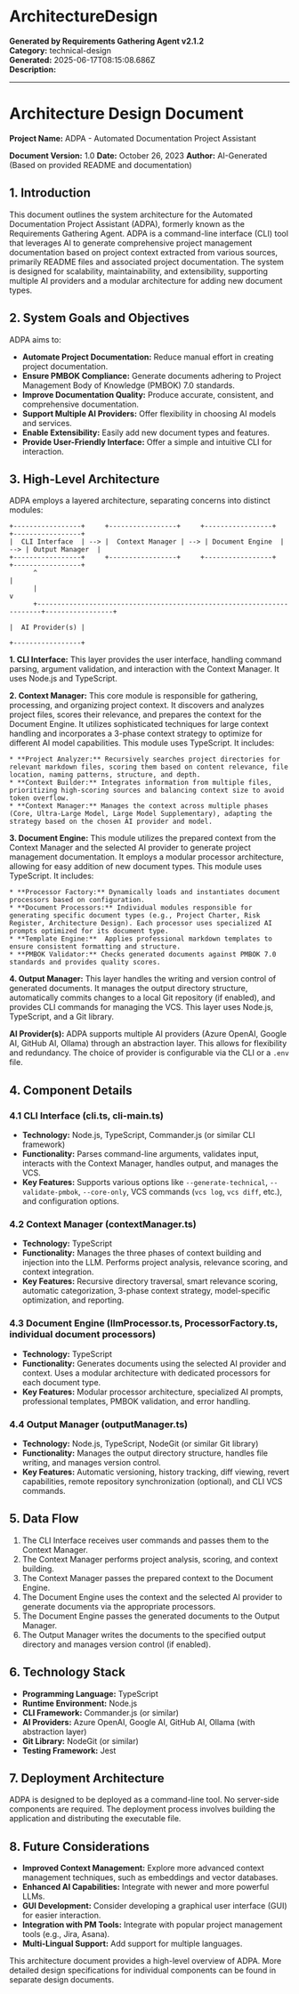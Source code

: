 # ArchitectureDesign

**Generated by Requirements Gathering Agent v2.1.2**  
**Category:** technical-design  
**Generated:** 2025-06-17T08:15:08.686Z  
**Description:** 

---

# Architecture Design Document

**Project Name:** ADPA - Automated Documentation Project Assistant

**Document Version:** 1.0
**Date:** October 26, 2023
**Author:** AI-Generated (Based on provided README and documentation)


## 1. Introduction

This document outlines the system architecture for the Automated Documentation Project Assistant (ADPA), formerly known as the Requirements Gathering Agent. ADPA is a command-line interface (CLI) tool that leverages AI to generate comprehensive project management documentation based on project context extracted from various sources, primarily README files and associated project documentation.  The system is designed for scalability, maintainability, and extensibility, supporting multiple AI providers and a modular architecture for adding new document types.

## 2. System Goals and Objectives

ADPA aims to:

* **Automate Project Documentation:** Reduce manual effort in creating project documentation.
* **Ensure PMBOK Compliance:** Generate documents adhering to Project Management Body of Knowledge (PMBOK) 7.0 standards.
* **Improve Documentation Quality:** Produce accurate, consistent, and comprehensive documentation.
* **Support Multiple AI Providers:** Offer flexibility in choosing AI models and services.
* **Enable Extensibility:** Easily add new document types and features.
* **Provide User-Friendly Interface:** Offer a simple and intuitive CLI for interaction.


## 3. High-Level Architecture

ADPA employs a layered architecture, separating concerns into distinct modules:

```
+-----------------+     +-----------------+     +-----------------+     +-----------------+
|  CLI Interface  | --> |  Context Manager | --> | Document Engine  | --> | Output Manager  |
+-----------------+     +-----------------+     +-----------------+     +-----------------+
      ^                                                                         |
      |                                                                         v
      +-----------------------------------------------------------------------+-----------------+
                                                                               |  AI Provider(s) |
                                                                               +-----------------+
```

**1. CLI Interface:** This layer provides the user interface, handling command parsing, argument validation, and interaction with the Context Manager.  It uses Node.js and TypeScript.

**2. Context Manager:** This core module is responsible for gathering, processing, and organizing project context. It discovers and analyzes project files, scores their relevance, and prepares the context for the Document Engine. It utilizes sophisticated techniques for large context handling and incorporates a 3-phase context strategy to optimize for different AI model capabilities.  This module uses TypeScript.  It includes:

    * **Project Analyzer:** Recursively searches project directories for relevant markdown files, scoring them based on content relevance, file location, naming patterns, structure, and depth.
    * **Context Builder:** Integrates information from multiple files, prioritizing high-scoring sources and balancing context size to avoid token overflow.
    * **Context Manager:** Manages the context across multiple phases (Core, Ultra-Large Model, Large Model Supplementary), adapting the strategy based on the chosen AI provider and model.

**3. Document Engine:**  This module utilizes the prepared context from the Context Manager and the selected AI provider to generate project management documentation. It employs a modular processor architecture, allowing for easy addition of new document types.  This module uses TypeScript. It includes:

    * **Processor Factory:** Dynamically loads and instantiates document processors based on configuration.
    * **Document Processors:** Individual modules responsible for generating specific document types (e.g., Project Charter, Risk Register, Architecture Design). Each processor uses specialized AI prompts optimized for its document type.
    * **Template Engine:**  Applies professional markdown templates to ensure consistent formatting and structure.
    * **PMBOK Validator:** Checks generated documents against PMBOK 7.0 standards and provides quality scores.

**4. Output Manager:** This layer handles the writing and version control of generated documents. It manages the output directory structure, automatically commits changes to a local Git repository (if enabled), and provides CLI commands for managing the VCS.  This layer uses Node.js, TypeScript, and a Git library.


**AI Provider(s):**  ADPA supports multiple AI providers (Azure OpenAI, Google AI, GitHub AI, Ollama) through an abstraction layer. This allows for flexibility and redundancy.  The choice of provider is configurable via the CLI or a `.env` file.


## 4. Component Details

### 4.1 CLI Interface (cli.ts, cli-main.ts)

* **Technology:** Node.js, TypeScript, Commander.js (or similar CLI framework)
* **Functionality:** Parses command-line arguments, validates input, interacts with the Context Manager, handles output, and manages the VCS.
* **Key Features:**  Supports various options like `--generate-technical`, `--validate-pmbok`, `--core-only`,  VCS commands (`vcs log`, `vcs diff`, etc.), and configuration options.

### 4.2 Context Manager (contextManager.ts)

* **Technology:** TypeScript
* **Functionality:**  Manages the three phases of context building and injection into the LLM.  Performs project analysis, relevance scoring, and context integration.
* **Key Features:**  Recursive directory traversal, smart relevance scoring, automatic categorization, 3-phase context strategy, model-specific optimization, and reporting.

### 4.3 Document Engine (llmProcessor.ts, ProcessorFactory.ts, individual document processors)

* **Technology:** TypeScript
* **Functionality:**  Generates documents using the selected AI provider and context.  Uses a modular architecture with dedicated processors for each document type.
* **Key Features:**  Modular processor architecture, specialized AI prompts, professional templates, PMBOK validation, and error handling.

### 4.4 Output Manager (outputManager.ts)

* **Technology:** Node.js, TypeScript, NodeGit (or similar Git library)
* **Functionality:** Manages the output directory structure, handles file writing, and manages version control.
* **Key Features:**  Automatic versioning, history tracking, diff viewing, revert capabilities, remote repository synchronization (optional), and CLI VCS commands.


## 5. Data Flow

1. The CLI Interface receives user commands and passes them to the Context Manager.
2. The Context Manager performs project analysis, scoring, and context building.
3. The Context Manager passes the prepared context to the Document Engine.
4. The Document Engine uses the context and the selected AI provider to generate documents via the appropriate processors.
5. The Document Engine passes the generated documents to the Output Manager.
6. The Output Manager writes the documents to the specified output directory and manages version control (if enabled).


## 6. Technology Stack

* **Programming Language:** TypeScript
* **Runtime Environment:** Node.js
* **CLI Framework:** Commander.js (or similar)
* **AI Providers:** Azure OpenAI, Google AI, GitHub AI, Ollama (with abstraction layer)
* **Git Library:** NodeGit (or similar)
* **Testing Framework:** Jest


## 7. Deployment Architecture

ADPA is designed to be deployed as a command-line tool.  No server-side components are required.  The deployment process involves building the application and distributing the executable file.


## 8. Future Considerations

* **Improved Context Management:** Explore more advanced context management techniques, such as embeddings and vector databases.
* **Enhanced AI Capabilities:**  Integrate with newer and more powerful LLMs.
* **GUI Development:**  Consider developing a graphical user interface (GUI) for easier interaction.
* **Integration with PM Tools:** Integrate with popular project management tools (e.g., Jira, Asana).
* **Multi-Lingual Support:**  Add support for multiple languages.


This architecture document provides a high-level overview of ADPA.  More detailed design specifications for individual components can be found in separate design documents.
